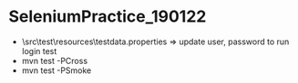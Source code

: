 # SeleniumPractice_190122
  * \src\test\resources\testdata.properties => update user, password to run login test
  * mvn test -PCross
  * mvn test -PSmoke
